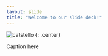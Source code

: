 ```yaml
---
layout: slide
title: "Welcome to our slide deck!"
---
```


![catstello](https://octodex.github.com/images/catstello.png)
{: .center}

Caption here
